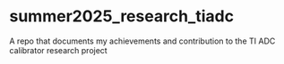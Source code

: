 # summer2025_research_tiadc
A repo that documents my achievements and contribution to the TI ADC calibrator research project
